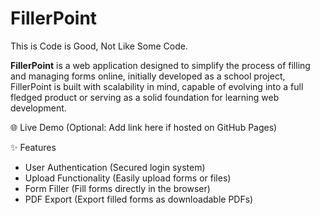 # FillerPoint

This is Code is Good, Not Like Some Code.

**FillerPoint** is a web application designed to simplify the process of filling and managing forms online, initially developed as a school project, FillerPoint is built with scalability in mind, capable of evolving into a full fledged product or serving as a solid foundation for learning web development.

🌐 Live Demo
(Optional: Add link here if hosted on GitHub Pages)

✨ Features
- User Authentication (Secured login system)
- Upload Functionality (Easily upload forms or files)
- Form Filler (Fill forms directly in the browser)
- PDF Export (Export filled forms as downloadable PDFs)